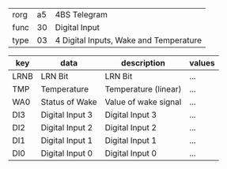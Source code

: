 
|    |   |   |
| -- | - | - |
| rorg | a5 | 4BS Telegram |
| func | 30 | Digital Input |
| type | 03 | 4 Digital Inputs, Wake and Temperature |

| key | data | description | values |
| --- | --- | --- | --- |
  | LRNB | LRN Bit | LRN Bit | ... | 
| TMP | Temperature | Temperature (linear) | ... | 
| WA0 | Status of Wake | Value of wake signal | ... | 
| DI3 | Digital Input 3 | Digital Input 3 | ... | 
| DI2 | Digital Input 2 | Digital Input 2 | ... | 
| DI1 | Digital Input 1 | Digital Input 1 | ... | 
| DI0 | Digital Input 0 | Digital Input 0 | ... | 

  